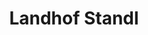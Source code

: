 ---
title: "Landhof Standl"
url: /muenchen/landhof-standl-innere-wiener-strasse/
shop: Lebensmittel
---